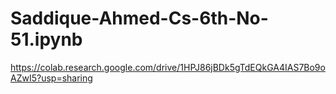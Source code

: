 # Saddique-Ahmed-Cs-6th-No-51.ipynb
https://colab.research.google.com/drive/1HPJ86jBDk5gTdEQkGA4IAS7Bo9oAZwI5?usp=sharing
